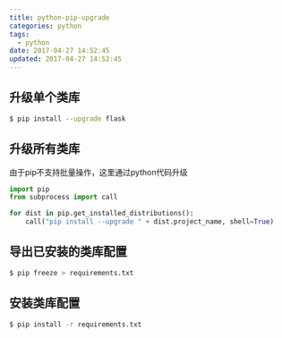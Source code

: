 ```yaml
---
title: python-pip-upgrade
categories: python
tags:
  - python
date: 2017-04-27 14:52:45
updated: 2017-04-27 14:52:45
---
```



## 升级单个类库
```bash
$ pip install --upgrade flask
```

## 升级所有类库
由于pip不支持批量操作，这里通过python代码升级
```python
import pip
from subprocess import call

for dist in pip.get_installed_distributions():
    call("pip install --upgrade " + dist.project_name, shell=True)
```

## 导出已安装的类库配置
```bash
$ pip freeze > requirements.txt
```

## 安装类库配置
```bash
$ pip install -r requirements.txt
```